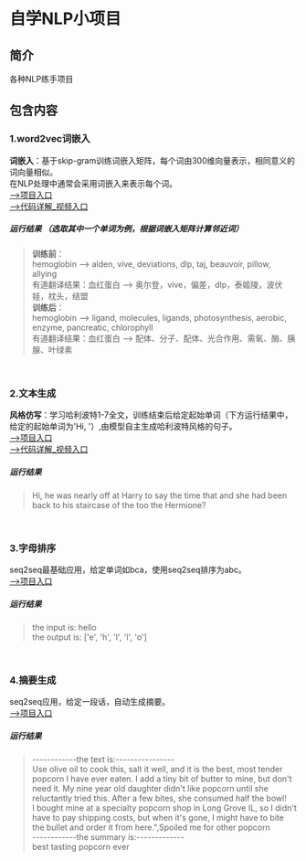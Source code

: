 # 自学NLP小项目

## 简介

各种NLP练手项目
      
## 包含内容
### 1.word2vec词嵌入
**词嵌入**：基于skip-gram训练词嵌入矩阵，每个词由300维向量表示，相同意义的词向量相似。     
在NLP处理中通常会采用词嵌入来表示每个词。     
[-->项目入口](https://github.com/Dod-o/NLP-practice-program/tree/master/1.skip_gram)          
[-->代码详解_视频入口](https://www.bilibili.com/video/av42442500)    

##### 运行结果 （选取其中一个单词为例，根据词嵌入矩阵计算邻近词）
>**训练前**：    
hemoglobin -->  alden, vive, deviations, dlp, taj, beauvoir, pillow, allying      
有道翻译结果：血红蛋白  --> 奥尔登，vive，偏差，dlp，泰姬陵，波伏娃，枕头，结盟     
**训练后**：     
hemoglobin --> ligand, molecules, ligands, photosynthesis, aerobic, enzyme, pancreatic, chlorophyll     
有道翻译结果：血红蛋白 --> 配体、分子、配体、光合作用、需氧、酶、胰腺、叶绿素

&nbsp; 
### 2.文本生成    
**风格仿写**：学习哈利波特1-7全文，训练结束后给定起始单词（下方运行结果中，给定的起始单词为'Hi, '）,由模型自主生成哈利波特风格的句子。      
[-->项目入口](https://github.com/Dod-o/NLP-practice-program/tree/master/2.harry_potter_lstm)    
[-->代码详解_视频入口](https://www.bilibili.com/video/av42442500/?p=3)    
##### 运行结果
>Hi, he was nearly off at Harry to say the time that and she had been back to his staircase of the too the Hermione?

&nbsp; 
### 3.字母排序     
seq2seq最基础应用，给定单词如bca，使用seq2seq排序为abc。      
[-->项目入口](https://github.com/Dod-o/NLP-practice-program/tree/master/3.seq2seq_alphabetical%20order)    
##### 运行结果
>the input is: hello     
the output is: ['e', 'h', 'l', 'l', 'o']      
    
&nbsp; 
### 4.摘要生成     
seq2seq应用，给定一段话，自动生成摘要。      
[-->项目入口](https://github.com/Dod-o/NLP-practice-program/tree/master/4-seq2seq_summary_burner)    
##### 运行结果
>------------the text is:----------------      
Use olive oil to cook this, salt it well, and it is the best, most tender popcorn I have ever eaten. I add a tiny bit of butter to mine, but don't need it. My nine year old daughter didn't like popcorn until she reluctantly tried this. After a few bites, she consumed half the bowl!     
I bought mine at a specialty popcorn shop in Long Grove IL, so I didn't have to pay shipping costs, but when it's gone, I might have to bite the bullet and order it from here.",Spoiled me for other popcorn      
------------the summary is:-------------     
best tasting popcorn ever     
     
